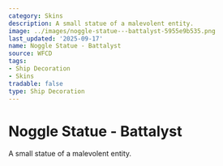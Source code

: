 ```yaml
---
category: Skins
description: A small statue of a malevolent entity.
image: ../images/noggle-statue---battalyst-5955e9b535.png
last_updated: '2025-09-17'
name: Noggle Statue - Battalyst
source: WFCD
tags:
- Ship Decoration
- Skins
tradable: false
type: Ship Decoration
---
```


# Noggle Statue - Battalyst

A small statue of a malevolent entity.

